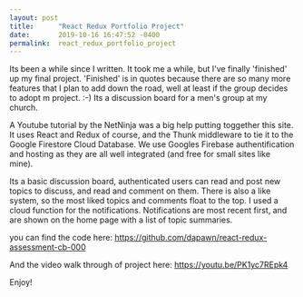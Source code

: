 ```yaml
---
layout: post
title:      "React Redux Portfolio Project"
date:       2019-10-16 16:47:52 -0400
permalink:  react_redux_portfolio_project
---
```



Its been a while since I written. It took me a while, but I've finally 'finished' up my final project. 'Finished' is in quotes because there are so many more features that I plan to add down the road, well at least if the group decides to adopt m project. :-) Its a discussion board for a men's group at my church.

A Youtube tutorial by the NetNinja was a big help putting toggether this site. It uses React and Redux of course, and the Thunk middleware to tie it to the Google Firestore Cloud Database. We use Googles Firebase authentification and hosting as they are all well integrated (and free for small sites like mine).

Its a basic discussion board, authenticated users can  read and post new topics to discuss, and read and comment on them. There is also a like system, so the most liked topics and comments float to the top. I used a cloud function for the notifications. Notifications are most recent first, and are shown on the home page with a list of topic summaries.

you can find the code here: <https://github.com/dapawn/react-redux-assessment-cb-000>

And  the video walk through of project here: <https://youtu.be/PK1yc7REpk4>

Enjoy!
